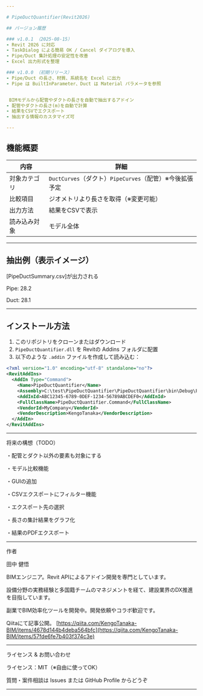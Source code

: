 ```yaml
---

# PipeDuctQuantifier(Revit2026)

## バージョン履歴

### v1.0.1 （2025-08-15）
- Revit 2026 に対応
- TaskDialog による簡易 OK / Cancel ダイアログを導入
- Pipe/Duct 集計処理の安定性を改善
- Excel 出力形式を整理

### v1.0.0 （初期リリース）
- Pipe/Duct の長さ、材質、系統名を Excel に出力
- Pipe は BuiltInParameter、Duct は Material パラメータを参照


 BIMモデルから配管やダクトの長さを自動で抽出するアドイン  
- 配管やダクトの長さ(m)を自動で計算 
- 結果をCSVでエクスポート
- 抽出する情報のカスタマイズ可

---
```


##  機能概要

| 内容       | 詳細                                   |
|------------|--------------------------------------|
| 対象カテゴリ | `DuctCurves`（ダクト）`PipeCurves`（配管）※今後拡張予定       |
| 比較項目   | ジオメトリより長さを取得（※変更可能） |
| 出力方法   | 結果をCSVで表示          |
| 読み込み対象 | モデル全体     |

---

##  抽出例（表示イメージ）

[PipeDuctSummary.csv]が出力される

Pipe: 28.2

Duct: 28.1




---

##  インストール方法

1. このリポジトリをクローンまたはダウンロード  
2. `PipeDuctQuantifier.dll` を Revitの Addins フォルダに配置  
3. 以下のような `.addin` ファイルを作成して読み込む：

```xml
<?xml version="1.0" encoding="utf-8" standalone="no"?>
<RevitAddIns>
  <AddIn Type="Command">
    <Name>PipeDuctQuantifier</Name>
    <Assembly>C:\test\PipeDuctQuantifier\PipeDuctQuantifier\bin\Debug\PipeDuctQuantifier.dll</Assembly>
    <AddInId>ABC12345-6789-0DEF-1234-56789ABCDEF0</AddInId>
    <FullClassName>PipeDuctQuantifier.Command</FullClassName>
    <VendorId>MyCompany</VendorId>
    <VendorDescription>KengoTanaka</VendorDescription>
  </AddIn>
</RevitAddIns>
```

---

 将来の構想（TODO）

・配管とダクト以外の要素も対象にする

・モデル比較機能

・GUIの追加

・CSVエクスポートにフィルター機能

・エクスポート先の選択

・長さの集計結果をグラフ化

・結果のPDFエクスポート

---

 作者

田中 健悟

 BIMエンジニア。Revit APIによるアドイン開発を専門としています。
 
 設備分野の実務経験と多国籍チームのマネジメントを経て、建設業界のDX推進を目指しています。
 
 副業でBIM効率化ツールを開発中。開発依頼やコラボ歓迎です。


 Qiitaにて記事公開。
 [https://qiita.com/KengoTanaka-BIM/items/4678d144b4deba564bfc](https://qiita.com/KengoTanaka-BIM/items/57fde6fe7b403f374c3e)

---

 ライセンス & お問い合わせ

ライセンス：MIT（※自由に使ってOK）

質問・案件相談は Issues または GitHub Profile からどうぞ

---


